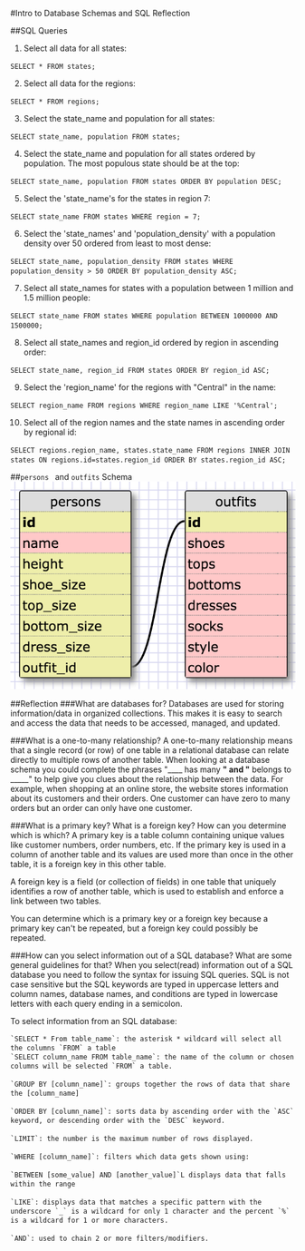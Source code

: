 #Intro to Database Schemas and SQL Reflection


##SQL Queries

1) Select all data for all states:

`SELECT * FROM states;`

2) Select all data for the regions:

`SELECT * FROM regions;`

3) Select the state_name and population for all states:

`SELECT state_name, population FROM states;`

4) Select the state_name and population for all states ordered by population. The most populous state should be at the top:

`SELECT state_name, population FROM states ORDER BY population DESC;`

5) Select the 'state_name's for the states in region 7:

`SELECT state_name FROM states WHERE region = 7;`

6) Select the 'state_names' and 'population_density' with a population density over 50 ordered from least to most dense:

`SELECT state_name, population_density FROM states WHERE population_density > 50 ORDER BY population_density ASC;`

7) Select all state_names for states with a population between 1 million and 1.5 million people:

`SELECT state_name FROM states WHERE population BETWEEN 1000000 AND 1500000;`

8) Select all state_names and region_id ordered by region in ascending order:

`SELECT state_name, region_id FROM states ORDER BY region_id ASC;`

9) Select the 'region_name' for the regions with "Central" in the name:

`SELECT region_name FROM regions WHERE region_name LIKE '%Central';`

10) Select all of the region names and the state names in ascending order by regional id:

`SELECT regions.region_name, states.state_name FROM regions INNER JOIN states ON regions.id=states.region_id ORDER BY states.region_id ASC;`


##`persons ` and `outfits` Schema
![Outfit Schema](outfit-schema.png)


##Reflection
###What are databases for?
Databases are used for storing information/data in organized collections. This makes it is easy to search and access the data that needs to be accessed, managed, and updated.


###What is a one-to-many relationship?
A one-to-many relationship means that a single record (or row) of one table in a relational database can relate directly to multiple rows of another table.  When looking at a database schema you could complete the phrases "____ has many ____" and "____ belongs to _____" to help give you clues about the relationship between the data.  For example, when shopping at an online store, the website stores information about its customers and their orders.  One customer can have zero to many orders but an order can only have one customer.


###What is a primary key? What is a foreign key? How can you determine which is which?
A primary key is a table column containing unique values like customer numbers, order numbers, etc. If the primary key is used in a column of another table and its values are used more than once in the other table, it is a foreign key in this other table.

A foreign key is a field (or collection of fields) in one table that uniquely identifies a row of another table, which is used to establish and enforce a link between two tables.

You can determine which is a primary key or a foreign key because a primary key can't be repeated, but a foreign key could possibly be repeated.


###How can you select information out of a SQL database? What are some general guidelines for that?
When you select(read) information out of a SQL database you need to follow the syntax for issuing SQL queries. SQL is not case sensitive but the SQL keywords are typed in uppercase letters and column names, database names, and conditions are typed in lowercase letters with each query ending in a semicolon.


To select information from an SQL database:
```
`SELECT * From table_name`: the asterisk * wildcard will select all the columns `FROM` a table
`SELECT column_name FROM table_name`: the name of the column or chosen columns will be selected `FROM` a table.

`GROUP BY [column_name]`: groups together the rows of data that share the [column_name]

`ORDER BY [column_name]`: sorts data by ascending order with the `ASC` keyword, or descending order with the `DESC` keyword.

`LIMIT`: the number is the maximum number of rows displayed.

`WHERE [column_name]`: filters which data gets shown using:

`BETWEEN [some_value] AND [another_value]`L displays data that falls within the range

`LIKE`: displays data that matches a specific pattern with the underscore `_` is a wildcard for only 1 character and the percent `%` is a wildcard for 1 or more characters.

`AND`: used to chain 2 or more filters/modifiers.
```
